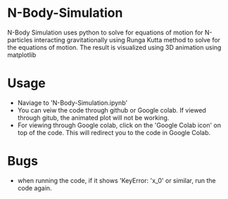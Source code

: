 # N-Body-Simulation
N-Body Simulation uses python to solve for equations of motion for N-particles interacting gravitationally using Runga Kutta method to solve for the equations of motion. The result is visualized using 3D animation using matplotlib

# Usage

- Naviage to 'N-Body-Simulation.ipynb'
- You can veiw the code through github or Google colab. If viewed through gitub, the animated plot will not be working.
- For viewing through Google colab, click on the 'Google Colab icon' on top of the code. This will redirect you to the code in Google Colab.

# Bugs
- when running the code, if it shows 'KeyError: 'x_0' or similar, run the code again.

